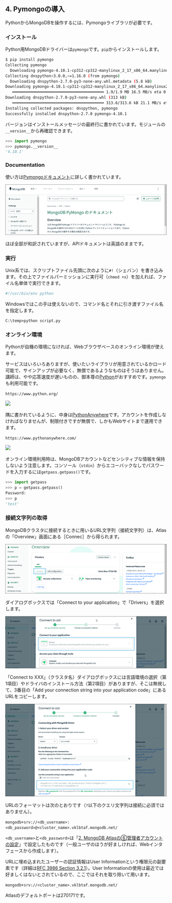 ## 4. Pymongoの導入

PythonからMongoDBを操作するには、Pymongoライブラリが必要です。


### インストール

Python用MongoDBドライバーは`pymongo`です。`pip`からインストールします。

```bash
$ pip install pymongo
Collecting pymongo
  Downloading pymongo-4.10.1-cp312-cp312-manylinux_2_17_x86_64.manylinux2014_x86_64.whl.metadata (22 kB)
Collecting dnspython<3.0.0,>=1.16.0 (from pymongo)
  Downloading dnspython-2.7.0-py3-none-any.whl.metadata (5.8 kB)
Downloading pymongo-4.10.1-cp312-cp312-manylinux_2_17_x86_64.manylinux2014_x86_64.whl (1.9 MB)
   ━━━━━━━━━━━━━━━━━━━━━━━━━━━━━━━━━━━━━━━━ 1.9/1.9 MB 16.5 MB/s eta 0:00:00
Downloading dnspython-2.7.0-py3-none-any.whl (313 kB)
   ━━━━━━━━━━━━━━━━━━━━━━━━━━━━━━━━━━━━━━━━ 313.6/313.6 kB 21.1 MB/s eta 0:00:00
Installing collected packages: dnspython, pymongo
Successfully installed dnspython-2.7.0 pymongo-4.10.1
```

バージョンはインストールメッセージの最終行に書かれています。モジュールの`__version__`から再確認できます。

```python
>>> import pymongo
>>> pymongo.__version__
'4.10.1'
```

### Documentation

使い方は[Pymongoドキュメント](https://www.mongodb.com/ja-jp/docs/languages/python/pymongo-driver/current/ "LINK")に詳しく書かれています。

<img src="Images/04-Install/mongo-document-top.png">

ほぼ全部が和訳されていますが、APIドキュメントは英語のままです。


### 実行

Unix系では、スクリプトファイル先頭に次のように`#!`（シェバン）を書き込みます。その上でファイルパーミッションに実行可（`chmod +x`）を加えれば、ファイル名単体で実行できます。

```bash
#!/usr/bin/env python
```

Windowsではこの手は使えないので、コマンド名とそれに引き渡すファイル名を指定します。

```dos
C:\temp>python script.py
```


### オンライン環境

Pythonが自機の環境になければ、Webブラウザベースのオンライン環境が使えます。

サービスはいろいろありますが、使いたいライブラリが用意されているかロード可能で、サインアップが必要なく、無償であるようなものはそうはありません。講師は、やや応答速度が遅いものの、御本尊の[Python](https://www.python.org/)がおすすめです。`pymongo`も利用可能です。

```https://www.python.org/```

<img src="Images/04-Install/python-top.png">

隅に書かれているように、中身は[PythonAnywhere](https://www.pythonanywhere.com)です。アカウントを作成しなければなりませんが、制限付きですが無償で、しかもWebサイトまで運用できます。

```https://www.pythonanywhere.com/```

<img src="Images/04-Install/python-anywhere.png">

オンライン環境利用時は、MongoDBアカウントなどセンシティブな情報を保持しないよう注意します。コンソール（`stdin`）からエコーバックなしでパスワードを入力するには`getpass.getpass()`です。

```python
>>> import getpass
>>> p = getpass.getpass()
Password:
>>> p
'test'
```


### 接続文字列の取得

MongoDBクラスタに接続するときに用いるURL文字列（接続文字列）は、Atlasの「Overview」画面にある［Connec］から得られます。

<img src="Images/04-Install/overview-connect.png" width="600">

ダイアログボックスでは「Connect to your application」で「Drivers」を選択します。

<img src="Images/04-Install/connect-drivers.png" width="600">

「Connect to XXX」（クラスタ名）ダイアログボックスには言語環境の選択（第1項目）やドライバのインストール方法（第2項目）がありますが、そこは無視して、3番目の「Add your connection string into your application code」にあるURLをコピーします。

<img src="Images/04-Install/connect-url.png" width="600">

URLのフォーマットは次のとおりです（`?`以下のクエリ文字列は接続に必須ではありません）。

```mongodb+srv://<db_username>:<db_password>@<cluster_name>.vklbtaf.mongodb.net/```

`<db_username>`と`<db_password>`は「[2. MongoDB Atlasの⑥管理者アカウントの設定](./02-Account.md#⑥管理者アカウントの設定 "INTERNAL")」で設定したものです（一般ユーザのほうが好ましければ、Webインタフェースから作成します）。

URLに埋め込まれたユーザーの認証情報はUser Informationという権限元の副要素です（詳細は[RFC 3986 Section 3.2.1](https://datatracker.ietf.org/doc/html/rfc3986#section-3.2.1 "LINK")）。User Informationの使用は最近では好ましくはないとされているので、ここではそれを取り除いて用います。

```mongodb+srv://<cluster_name>.vklbtaf.mongodb.net/```

Atlasのデフォルトポートは270171です。
